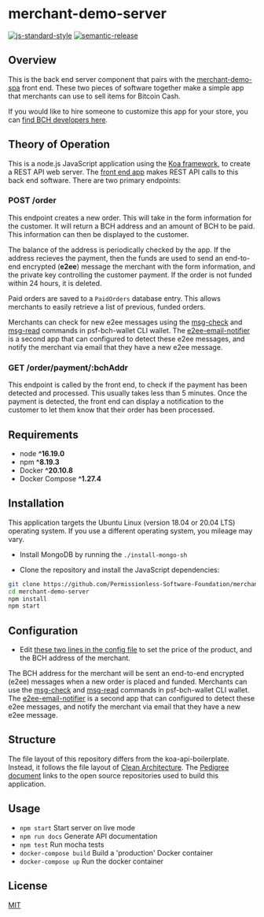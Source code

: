 # merchant-demo-server

[![js-standard-style](https://img.shields.io/badge/code%20style-standard-brightgreen.svg)](http://standardjs.com) [![semantic-release](https://img.shields.io/badge/%20%20%F0%9F%93%A6%F0%9F%9A%80-semantic--release-e10079.svg)](https://github.com/semantic-release/semantic-release)

## Overview

This is the back end server component that pairs with the [merchant-demo-spa](https://github.com/Permissionless-Software-Foundation/merchant-demo-spa) front end. These two pieces of software together make a simple app that merchants can use to sell items for Bitcoin Cash.

If you would like to hire someone to customize this app for your store, you can [find BCH developers here](https://fullstack.cash/consulting).

## Theory of Operation

This is a node.js JavaScript application using the [Koa framework](https://koajs.com/), to create a REST API web server. The [front end app](https://github.com/Permissionless-Software-Foundation/merchant-demo-spa) makes REST API calls to this back end software. There are two primary endpoints:

### POST /order

This endpoint creates a new order. This will take in the form information for the customer. It will return a BCH address and an amount of BCH to be paid. This information can then be displayed to the customer.

The balance of the address is periodically checked by the app. If the address recieves the payment, then the funds are used to send an end-to-end encrypted (**e2ee**) message the merchant with the form information, and the private key controlling the customer payment. If the order is not funded within 24 hours, it is deleted.

Paid orders are saved to a `PaidOrders` database entry. This allows merchants to easily retrieve a list of previous, funded orders.

Merchants can check for new e2ee messages using the [msg-check](https://github.com/Permissionless-Software-Foundation/psf-bch-wallet#psf-bch-wallet-msg-check) and [msg-read](https://github.com/Permissionless-Software-Foundation/psf-bch-wallet#psf-bch-wallet-msg-read) commands in psf-bch-wallet CLI wallet. The [e2ee-email-notifier](https://github.com/Permissionless-Software-Foundation/e2ee-email-notifier) is a second app that can configured to detect these e2ee messages, and notify the merchant via email that they have a new e2ee message.

### GET /order/payment/:bchAddr

This endpoint is called by the front end, to check if the payment has been detected and processed. This usually takes less than 5 minutes. Once the payment is detected, the front end can display a notification to the customer to let them know that their order has been processed.

## Requirements

- node **^16.19.0**
- npm **^8.19.3**
- Docker **^20.10.8**
- Docker Compose **^1.27.4**

## Installation

This application targets the Ubuntu Linux (version 18.04 or 20.04 LTS) operating system. If you use a different operating system, you mileage may vary.

- Install MongoDB by running the `./install-mongo-sh`

- Clone the repository and install the JavaScript dependencies:

```bash
git clone https://github.com/Permissionless-Software-Foundation/merchant-demo-server
cd merchant-demo-server
npm install
npm start
```

## Configuration

- Edit [these two lines in the config file](https://github.com/Permissionless-Software-Foundation/merchant-demo-server/blob/3370afab81ac0d39b3e0b338581f13888c1a1c65/config/env/common.js#L100-L102) to set the price of the product, and the BCH address of the merchant.

The BCH address for the merchant will be sent an end-to-end encrypted (e2ee) messages when a new order is placed and funded. Merchants can use the [msg-check](https://github.com/Permissionless-Software-Foundation/psf-bch-wallet#psf-bch-wallet-msg-check) and [msg-read](https://github.com/Permissionless-Software-Foundation/psf-bch-wallet#psf-bch-wallet-msg-read) commands in psf-bch-wallet CLI wallet. The [e2ee-email-notifier](https://github.com/Permissionless-Software-Foundation/e2ee-email-notifier) is a second app that can configured to detect these e2ee messages, and notify the merchant via email that they have a new e2ee message.


## Structure

The file layout of this repository differs from the koa-api-boilerplate. Instead, it follows the file layout of [Clean Architecture](https://christroutner.github.io/trouts-blog/blog/clean-architecture). The [Pedigree document](./PEDIGREE.md) links to the open source repositories used to build this application.

## Usage

- `npm start` Start server on live mode
- `npm run docs` Generate API documentation
- `npm test` Run mocha tests
- `docker-compose build` Build a 'production' Docker container
- `docker-compose up` Run the docker container

## License

[MIT](./LICENSE.md)
